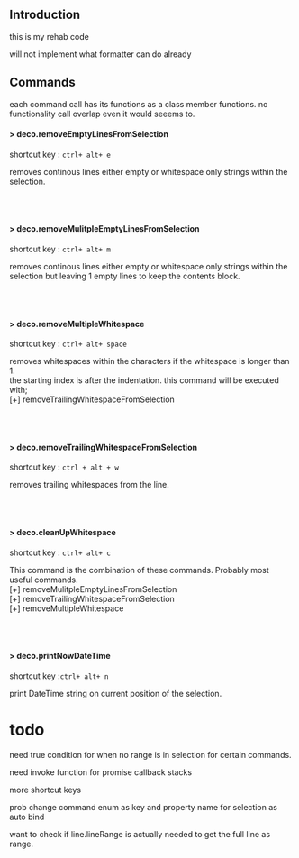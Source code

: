 ## Introduction

this is my rehab code 

will not implement what formatter can do already 


## Commands

each command call has its functions as a class member functions. no functionality call overlap even it would seeems to. 

#### > __deco.removeEmptyLinesFromSelection__<br>
shortcut key : `ctrl+ alt+ e`<br>

removes continous lines either empty or whitespace only strings within the selection.

<br><br>

#### > __deco.removeMulitpleEmptyLinesFromSelection__<br>
shortcut key : `ctrl+ alt+ m`<br>

removes continous lines either empty or whitespace only strings within the selection but leaving 1 empty lines to keep the contents block.

<br><br>


#### > __deco.removeMultipleWhitespace__<br>
shortcut key : `ctrl+ alt+ space`<br>

removes whitespaces within the characters if the whitespace is longer than 1.<br>
the starting index is after the indentation. this command will be executed with;<br>
[+] removeTrailingWhitespaceFromSelection<br>

<br><br>

#### > __deco.removeTrailingWhitespaceFromSelection__<br>
shortcut key : `ctrl + alt + w`<br>

removes trailing whitespaces from the line. 

<br><br>


#### > __deco.cleanUpWhitespace__<br>
shortcut key : `ctrl+ alt+ c`<br>

This command is the combination of these commands. Probably most useful commands.<br>
[+] removeMulitpleEmptyLinesFromSelection<br>
[+] removeTrailingWhitespaceFromSelection<br>
[+] removeMultipleWhitespace<br>

<br><br>

#### > __deco.printNowDateTime__

shortcut key :`ctrl+ alt+ n`<br>

print DateTime string on current position of the selection.







# todo

need true condition for when no range is in selection for certain commands.

need invoke function for promise callback stacks

more shortcut keys 

prob change command enum as key and property name for selection as auto bind

want to check if line.lineRange is actually needed to get the full line as range.  

